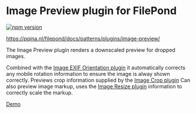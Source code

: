 # Image Preview plugin for FilePond

[![npm version](https://badge.fury.io/js/filepond-plugin-image-preview.svg)](https://badge.fury.io/js/filepond)

https://pqina.nl/filepond/docs/patterns/plugins/image-preview/

The Image Preview plugin renders a downscaled preview for dropped images.

Combined with the [Image EXIF Orientation plugin](https://github.com/pqina/filepond-plugin-image-exif-orientation) it automatically corrects any mobile rotation information to ensure the image is alway shown correctly. Previews crop information supplied by the [Image Crop plugin](https://github.com/pqina/filepond-plugin-image-crop) Can also preview image markup, uses the [Image Resize plugin](https://github.com/pqina/filepond-plugin-image-resize) information to correctly scale the markup.

[Demo](https://pqina.github.io/filepond-plugin-image-preview/)
